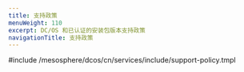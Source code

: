 ```yaml
---
title: 支持政策
menuWeight: 110
excerpt: DC/OS 和已认证的安装包版本支持政策
navigationTitle: 支持政策
---
```


#include /mesosphere/dcos/cn/services/include/support-policy.tmpl
